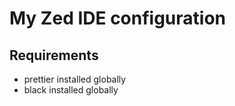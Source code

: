 # My Zed IDE configuration

## Requirements

- prettier installed globally
- black installed globally
